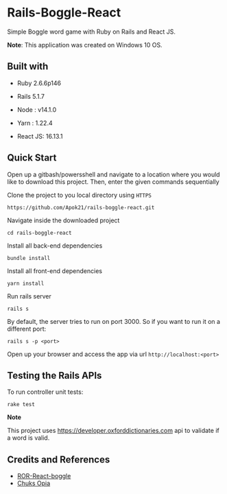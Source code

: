# Rails-Boggle-React

Simple Boggle word game with Ruby on Rails and React JS.

**Note**: This application was created on Windows 10 OS.


## Built with

- Ruby 2.6.6p146

- Rails 5.1.7

- Node : v14.1.0 

- Yarn : 1.22.4

- React JS: 16.13.1

## Quick Start

Open up a gitbash/powersshell and navigate to a location where you would like to download this project.
Then, enter the given commands sequentially

Clone the project to you local directory using `HTTPS`

```
https://github.com/Apok21/rails-boggle-react.git
```

Navigate inside the downloaded project

```
cd rails-boggle-react
```
Install all back-end dependencies

```
bundle install
```

Install all front-end dependencies

```
yarn install
```

Run rails server

```
rails s
```

By default,  the server tries to run on port 3000.
So if you want to run it on a different port:

```
rails s -p <port>
```

Open up your browser and access the app via url `http://localhost:<port>`

## Testing the Rails APIs

To run controller unit tests:

```
rake test
```

**Note**

This project uses https://developer.oxforddictionaries.com  api to validate if a word is valid.

## Credits and References

- [ROR-React-boggle](https://github.com/Rabin-Lama/ROR-React-boggle)
- [Chuks Opia](https://www.digitalocean.com/community/tutorials/how-to-set-up-a-ruby-on-rails-project-with-a-react-frontend)